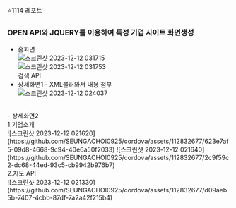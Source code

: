 ⭐1114 레포트

### OPEN API와 JQUERY를 이용하여 특정 기업 사이트 화면생성

- 홈화면<BR>
![스크린샷 2023-12-12 031715](https://github.com/SEUNGACHOI0925/cordova/assets/112832677/5506a666-f058-444e-985f-bbae4b9c77f4)<BR>
![스크린샷 2023-12-12 031753](https://github.com/SEUNGACHOI0925/cordova/assets/112832677/a635b0bc-1954-43a4-8f99-f3392d364a14)<BR>
검색 API <BR>
- 상세화면1 - XML불러와서 내용 첨부<BR>
![스크린샷 2023-12-12 024037](https://github.com/SEUNGACHOI0925/cordova/assets/112832677/370d11df-24ff-48bb-a505-687028e7233c)<BR>
<BR>
- 상세화면2<BR>
1.기업소개 <BR>  ![스크린샷 2023-12-12 021620](https://github.com/SEUNGACHOI0925/cordova/assets/112832677/623e7af5-09d8-4668-9c94-40e6a50f2033)
![스크린샷 2023-12-12 021640](https://github.com/SEUNGACHOI0925/cordova/assets/112832677/2c9f59c2-dc68-44ed-93c5-cb9942b976b7)<BR>
2.지도 API <BR> ![스크린샷 2023-12-12 021330](https://github.com/SEUNGACHOI0925/cordova/assets/112832677/d09aeb5b-7407-4cbb-87df-7a2a42f215b4)
<BR>

